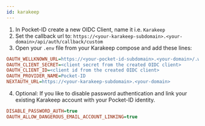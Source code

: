 ```yaml
---
id: karakeep
---
```


1. In Pocket-ID create a new OIDC Client, name it i.e. `Karakeep`
2. Set the callback url to: `https://<your-karakeep-subdomain>.<your-domain>/api/auth/callback/custom`
3. Open your `.env` file from your Karakeep compose and add these lines:

```ini
OAUTH_WELLKNOWN_URL=https://<your-pocket-id-subdomain>.<your-domain>/.well-known/openid-configuration
OAUTH_CLIENT_SECRET=<client secret from the created OIDC client>
OAUTH_CLIENT_ID=<client id from the created OIDC client>
OAUTH_PROVIDER_NAME=Pocket-ID
NEXTAUTH_URL=https://<your-karakeep-subdomain>.<your-domain>

```

4. Optional: If you like to disable password authentication and link your existing Karakeep account with your Pocket-ID identity.

```ini
DISABLE_PASSWORD_AUTH=true
OAUTH_ALLOW_DANGEROUS_EMAIL_ACCOUNT_LINKING=true
```
